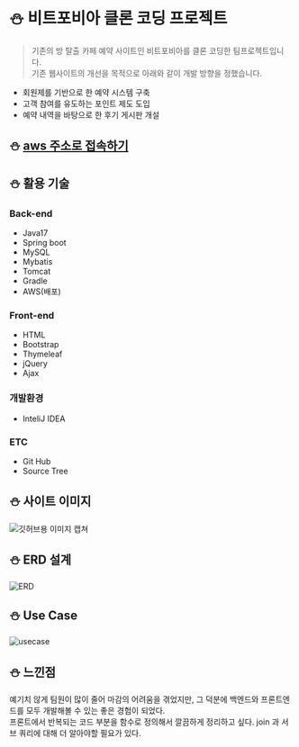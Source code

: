 # :snowman: 비트포비아 클론 코딩 프로젝트
>기존의 방 탈출 카페 예약 사이트인 비트포비아를 클론 코딩한 팀프로젝트입니다.<br>
기존 웹사이트의 개선을 목적으로 아래와 같이 개발 방향을 정했습니다.
* 회원제를 기반으로 한 예약 시스템 구축
* 고객 참여를 유도하는 포인트 제도 도입
* 예약 내역을 바탕으로 한 후기 게시판 개설

  
## :snowman: [aws 주소로 접속하기](http://43.200.254.110:9090/main)


## :snowman: 활용 기술
### Back-end
* Java17
* Spring boot
* MySQL
* Mybatis
* Tomcat
* Gradle
* AWS(배포)
### Front-end
* HTML
* Bootstrap
* Thymeleaf
* jQuery
* Ajax
### 개발환경
* InteliJ IDEA
### ETC
* Git Hub
* Source Tree

## :snowman: 사이트 이미지
![깃허브용 이미지 캡쳐](https://github.com/user-attachments/assets/aea8d2b5-4c2c-451d-82b5-a57188979529)

## :snowman: ERD 설계
![ERD](https://github.com/user-attachments/assets/6a7ffbc4-f84c-44ea-b127-cf44809312c1)

## :snowman: Use Case
![usecase](https://github.com/user-attachments/assets/5dc0de6a-221f-45a9-abbd-07b23dcd93af)

## :snowman: 느낀점
예기치 않게 팀원이 많이 줄어 마감의 어려움을 겪었지만, 그 덕분에 백엔드와 프론트엔드를 모두 개발해볼 수 있는 좋은 경험이 되었다.<br>
프론트에서 반복되는 코드 부분을 함수로 정의해서 깔끔하게 정리하고 싶다.
join 과 서브 쿼리에 대해 더 알아야할 필요가 있다.

